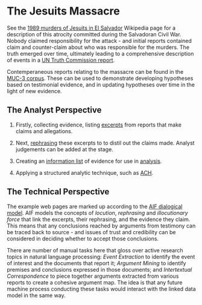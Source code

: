 # The Jesuits Massacre

See the [1989 murders of Jesuits in El Salvador](https://en.wikipedia.org/wiki/1989_murders_of_Jesuits_in_El_Salvador) Wikipedia page for a description of this atrocity committed during the Salvadoran Civil War. Nobody claimed responsibility for the attack - and initial reports contained claim and counter-claim about who was responsible for the murders. The truth emerged over time, ultimately leading to a comprehensive description of events in a [UN Truth Commission report](http://www.derechos.org/nizkor/salvador/informes/truth.html).

Contemperaneous reports relating to the massacre can be found in the [MUC-3 corpus](https://github.com/dstl/muc3). These can be used to demonstrate developing hypotheses based on testimonial evidence, and in updating hypotheses over time in the light of new evidence.

## The Analyst Perspective

1. Firstly, collecting evidence, listing [excerpts](https://dstl.github.io/eleatics/argumentation/muc3/jesuits-excerpts.xhtml) from reports that make claims and allegations.

2. Next, [rephrasing](https://dstl.github.io/eleatics/argumentation/muc3/jesuits-rephrase.xhtml) these excerpts to to distil out the claims made. Analyst judgements can be added at the stage.

3. Creating an [information list](https://dstl.github.io/eleatics/argumentation/muc3/jesuits-information.xhtml) of evidence for use in [analysis](/eleatics/SAT).

4. Applying a structured analytic technique, such as [ACH](https://dstl.github.io/eleatics/argumentation/muc3/jesuits-ach.xhtml).

## The Technical Perspective

The example web pages are marked up according to the [AIF dialogical model](https://www.arg-tech.org/people/chris/publications/2010/comma2010-reed.pdf). AIF models the concepts of *locution*, *rephrasing* and *illocutionary force* that link the excerpts, their rephrasing, and the evidence they claim. This means that any conclusions reached by arguments from testimony can be traced back to source - and issues of trust and credibility can be considered in deciding whether to accept those conclusions.

There are number of manual tasks here that gloss over active research topics in natural language processing: *Event Extraction* to identify the event of interest and the documents that report it; *Argument Mining* to identify premises and conclusions expressed in those documents; and *Intertextual Correspondence* to piece together arguments extracted from various reports to create a cohesive argument map. The idea is that any future machine process conducting these tasks would interact with the linked data model in the same way.


